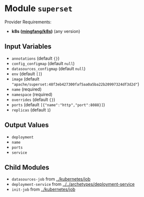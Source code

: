 
# Module `superset`

Provider Requirements:
* **k8s ([mingfang/k8s](https://registry.terraform.io/providers/mingfang/k8s/latest))** (any version)

## Input Variables
* `annotations` (default `{}`)
* `config_configmap` (default `null`)
* `datasources_configmap` (default `null`)
* `env` (default `[]`)
* `image` (default `"apache/superset:48f3eb427300faf5aa0a5ba22b20997324df3d2d"`)
* `name` (required)
* `namespace` (required)
* `overrides` (default `{}`)
* `ports` (default `[{"name":"http","port":8088}]`)
* `replicas` (default `1`)

## Output Values
* `deployment`
* `name`
* `ports`
* `service`

## Child Modules
* `datasources-job` from [../kubernetes/job](../kubernetes/job)
* `deployment-service` from [../../archetypes/deployment-service](../../archetypes/deployment-service)
* `init-job` from [../kubernetes/job](../kubernetes/job)

